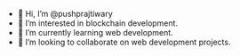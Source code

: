 - 👋 Hi, I’m @pushprajtiwary
- 👀 I’m interested in blockchain development.
- 🌱 I’m currently learning web development.
- 💞️ I’m looking to collaborate on web development projects.

<!---
pushprajtiwary/pushprajtiwary is a ✨ special ✨ repository because its `README.md` (this file) appears on your GitHub profile.
You can click the Preview link to take a look at your changes.
--->
